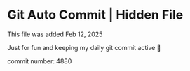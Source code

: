 # Git Auto Commit | Hidden File

This file was added Feb 12, 2025

Just for fun and keeping my daily git commit active 🤪

commit number: 4880
